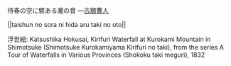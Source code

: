 待春の空に襞ある瀧の音
—[古舘曹人](https://ja.wikipedia.org/wiki/古舘曹人)

||taishun no sora ni hida aru taki no oto||

浮世絵: Katsushika Hokusai, Kirifuri Waterfall at Kurokami Mountain in Shimotsuke (Shimotsuke Kurokamiyama Kirifuri no taki), from the series A Tour of Waterfalls in Various Provinces (Shokoku taki meguri), 1832